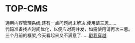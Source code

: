 # TOP-CMS

通用内容管理系统,还有一点问题尚未解决,使用请三思......<br>
代码准备找点时间优化，以便应对高并发，如需使用请再次三思。<br>
三个月前的框架,今天看起来又不满意了......<a href="https://github.com/shuangyexuan/PHP-framework" target="_blank">戳我穿越</a>
